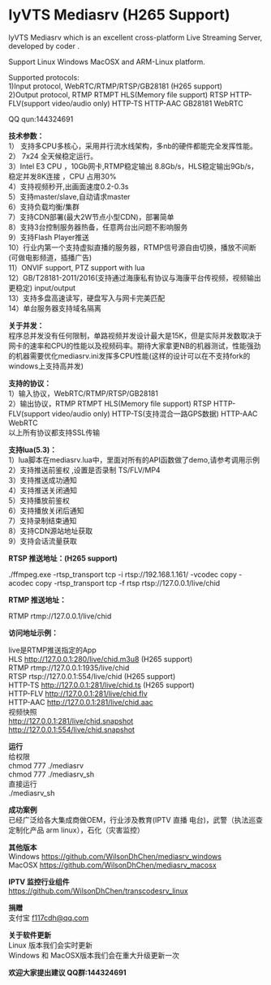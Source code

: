 ﻿ 
# lyVTS Mediasrv (H265 Support)    

lyVTS Mediasrv which is an excellent cross-platform Live Streaming Server, developed by coder .

Support Linux Windows MacOSX and ARM-Linux platform.

Supported protocols:   
1)Input protocol, WebRTC/RTMP/RTSP/GB28181 (H265 support)    
2)Output protocol, RTMP RTMPT HLS(Memory file support) RTSP HTTP-FLV(support video/audio only) HTTP-TS HTTP-AAC GB28181 WebRTC 

QQ qun:144324691

**技术参数：**  
1） 支持多CPU多核心，采用并行流水线架构，多nb的硬件都能完全发挥性能。   
2） 7x24 全天候稳定运行。   
3）Intel E3 CPU ，10Gb网卡,RTMP稳定输出 8.8Gb/s，HLS稳定输出9Gb/s，稳定并发8K连接  ，CPU 占用30%      
4）支持视频秒开,出画面速度0.2-0.3s  
5）支持master/slave,自动请求master  
6）支持负载均衡/集群      
7）支持CDN部署(最大2W节点小型CDN)，部署简单      
8）支持3台控制服务器热备，任意两台出问题不影响服务      
9）支持Flash Player推送   
10）行业内第一个支持虚拟直播的服务器，RTMP信号源自由切换，播放不间断(可做电影频道，插播广告)   
11）ONVIF support, PTZ support with lua   
12）GB/T28181-2011/2016(支持通过海康私有协议与海康平台传视频，视频输出更稳定) input/output   
13）支持多盘高速读写，硬盘写入与网卡完美匹配      
14）单台服务器支持域名隔离   


**关于并发：**  
程序总并发没有任何限制，单路视频并发设计最大是15K，但是实际并发数取决于网卡的速率和CPU的性能以及视频码率。期待大家拿更NB的机器测试，性能强劲的机器需要优化mediasrv.ini发挥多CPU性能(这样的设计可以在不支持fork的windows上支持高并发)


**支持的协议：**  
1）输入协议，WebRTC/RTMP/RTSP/GB28181    
2）输出协议，RTMP RTMPT HLS(Memory file support) RTSP HTTP-FLV(support video/audio only) HTTP-TS(支持混合一路GPS数据) HTTP-AAC  WebRTC    
以上所有协议都支持SSL传输

**支持lua(5.3)：**  
1）lua脚本在mediasrv.lua中，里面对所有的API函数做了demo,请参考调用示例   
2）支持推送前鉴权  ,设置是否录制 TS/FLV/MP4    
3）支持推送成功通知   
4）支持推送关闭通知   
5）支持播放前鉴权  
6）支持播放关闭后通知   
7）支持录制结束通知    
8）支持CDN源站地址获取   
9）支持会话流量获取   

**RTSP 推送地址：(H265 support)**  

./ffmpeg.exe  -rtsp_transport tcp -i rtsp://192.168.1.161/ -vcodec copy   -acodec copy -rtsp_transport tcp  -f rtsp rtsp://127.0.0.1/live/chid   

**RTMP 推送地址：**  

RTMP rtmp://127.0.0.1/live/chid   

**访问地址示例：**  

live是RTMP推送指定的App   
HLS http://127.0.0.1:280/live/chid.m3u8    (H265 support)  
RTMP rtmp://127.0.0.1:1935/live/chid      
RTSP rtsp://127.0.0.1:554/live/chid     (H265 support)  
HTTP-TS http://127.0.0.1:281/live/chid.ts     (H265 support)  
HTTP-FLV http://127.0.0.1:281/live/chid.flv      
HTTP-AAC http://127.0.0.1:281/live/chid.aac   
视频快照     
http://127.0.0.1:281/live/chid.snapshot      
http://127.0.0.1:554/live/chid.snapshot
    

**运行**   
给权限    
chmod 777 ./mediasrv   
chmod 777 ./mediasrv_sh   
直接运行    
./mediasrv_sh   


**成功案例**   
已经广泛给各大集成商做OEM，行业涉及教育(IPTV 直播 电台)，武警（执法巡查 定制化产品 arm linux），石化（灾害监控）


**其他版本**   
Windows  https://github.com/WilsonDhChen/mediasrv_windows     
MacOSX   https://github.com/WilsonDhChen/mediasrv_macosx

**IPTV 监控行业组件**   
https://github.com/WilsonDhChen/transcodesrv_linux      


**捐赠**    
支付宝 f117cdh@qq.com      

**关于软件更新**   
Linux 版本我们会实时更新   
Windows 和 MacOSX版本我们会在重大升级更新一次


**欢迎大家提出建议 QQ群:144324691**
